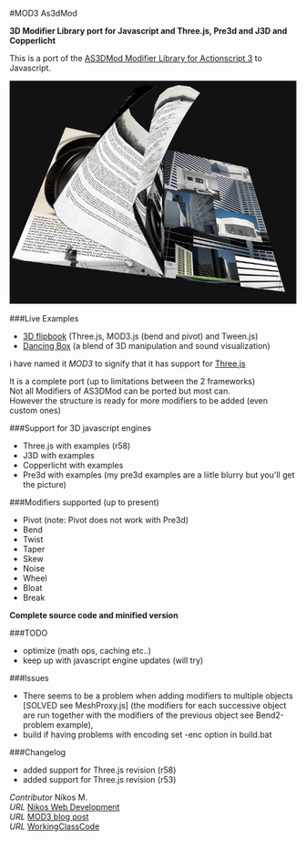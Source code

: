 #MOD3 As3dMod 

__3D Modifier Library port for Javascript and Three.js, Pre3d and J3D and Copperlicht__

This is a port of the [AS3DMod Modifier Library for Actionscript 3](http://code.google.com/p/as3dmod/) to Javascript.  

[![MOD3.js](/examples/flipbook2.png)](http://foo123.github.com/examples/flipbook3/)

###Live Examples

* [3D flipbook](http://foo123.github.com/examples/flipbook3/) (Three.js, MOD3.js (bend and pivot) and Tween.js)
* [Dancing Box](http://foo123.github.com/examples/dancing-box/)  (a blend of 3D manipulation and sound visualization)

i have named it *MOD3* to signify that it has support for [Three.js](https://github.com/mrdoob/three.js/)

It is a complete port (up to limitations between the 2 frameworks)  
Not all Modifiers of AS3DMod can be ported but most can.  
However the structure is ready for more modifiers to be added (even custom ones)

###Support for 3D javascript engines
* Three.js with examples (r58)
* J3D with examples
* Copperlicht with examples
* Pre3d with examples (my pre3d examples are a liitle blurry but you'll get the picture)

###Modifiers supported (up to present)  
* Pivot (note: Pivot does not work with Pre3d)  
* Bend
* Twist
* Taper
* Skew
* Noise
* Wheel
* Bloat
* Break

__Complete source code and minified version__

###TODO
* optimize (math ops, caching etc..)
* keep up with javascript engine updates (will try)

###Issues
* There seems to be a problem when adding modifiers to multiple objects [SOLVED see MeshProxy.js]
(the modifiers for each successive object are run together with the modifiers of the previous object see Bend2-problem example), 
* build if having problems with encoding set -enc option in build.bat  
  
###Changelog
* added support for Three.js revision (r58)
* added support for Three.js revision (r53)


*Contributor* Nikos M.  
*URL* [Nikos Web Development](http://nikos-web-development.netai.net/ "Nikos Web Development")  
*URL* [MOD3 blog post](http://nikos-web-development.netai.net/blog/mod3-a-javascript-port-of-as3mod-for-three-js/ "MOD3 blog post")  
*URL* [WorkingClassCode](http://workingclasscode.uphero.com/ "Working Class Code")  
